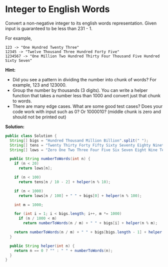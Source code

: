# Integer to English Words

Convert a non-negative integer to its english words representation. Given input is guaranteed to be less than 231 - 1.

For example,
```
123 -> "One Hundred Twenty Three"
12345 -> "Twelve Thousand Three Hundred Forty Five"
1234567 -> "One Million Two Hundred Thirty Four Thousand Five Hundred Sixty Seven"
```

**Hint:**

* Did you see a pattern in dividing the number into chunk of words? For example, 123 and 123000.
* Group the number by thousands (3 digits). You can write a helper function that takes a number less than 1000 and convert just that chunk to words.
* There are many edge cases. What are some good test cases? Does your code work with input such as 0? Or 1000010? (middle chunk is zero and should not be printed out)

**Solution:**
```java
public class Solution {
  String[] bigs = "Hundred Thousand Million Billion".split(" ");
  String[] tens = "Twenty Thirty Forty Fifty Sixty Seventy Eighty Ninety".split(" ");
  String[] lows = "Zero One Two Three Four Five Six Seven Eight Nine Ten Eleven Twelve Thirteen Fourteen Fifteen Sixteen Seventeen Eighteen Nineteen".split(" ");

  public String numberToWords(int n) {
    if (n < 20) 
      return lows[n];

    if (n < 100)
      return tens[n / 10 - 2] + helper(n % 10);

    if (n < 1000) 
      return lows[n / 100] + " " + bigs[0] + helper(n % 100);

    int m = 1000;

    for (int i = 1; i < bigs.length; i++, m *= 1000)
      if (n / 1000 < m)
        return numberToWords(n / m) + " " + bigs[i] + helper(n % m);

    return numberToWords(n / m) + " " + bigs[bigs.length - 1] + helper(n % m);
  }

  public String helper(int n) {
    return n == 0 ? "" : " " + numberToWords(n);
  }
}
```